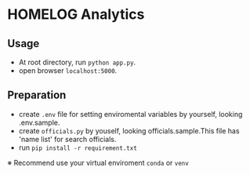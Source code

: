 # HOMELOG Analytics
## Usage

- At root directory, run  `python app.py`.
- open browser `localhost:5000`.

## Preparation
- create `.env` file for setting enviromental variables by yourself, looking .env.sample.
- create `officials.py` by youself, looking officials.sample.This file has 'name list' for search officials.
- run `pip install -r requirement.txt`

※ Recommend use your virtual enviroment `conda` or `venv` 
